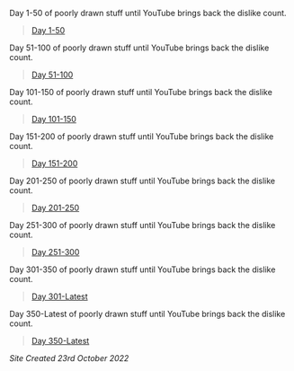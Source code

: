 Day 1-50 of poorly drawn stuff until YouTube brings back the dislike count.
> [Day 1-50](./50)

Day 51-100 of poorly drawn stuff until YouTube brings back the dislike count.
> [Day 51-100](./100)

Day 101-150 of poorly drawn stuff until YouTube brings back the dislike count.
> [Day 101-150](./150)

Day 151-200 of poorly drawn stuff until YouTube brings back the dislike count.
> [Day 151-200](./200)

Day 201-250 of poorly drawn stuff until YouTube brings back the dislike count.
> [Day 201-250](./250)

Day 251-300 of poorly drawn stuff until YouTube brings back the dislike count.
> [Day 251-300](./300)

Day 301-350 of poorly drawn stuff until YouTube brings back the dislike count.
> [Day 301-Latest](./350)

Day 350-Latest of poorly drawn stuff until YouTube brings back the dislike count.
> [Day 350-Latest](./400)

<i>Site Created 23rd October 2022</i>

<script async src="https://pagead2.googlesyndication.com/pagead/js/adsbygoogle.js?client=ca-pub-5850853284840895"
     crossorigin="anonymous"></script>

<link rel="shortcut icon" type="image/x-icon" href="/favicon.ico">
